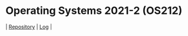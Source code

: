 # Operating Systems 2021-2 (OS212)

| [Repository](https://github.com/aryafchandra/os212/) | [Log](https://aryafchandra.github.io/os212/TXT/mylog.txt) |
